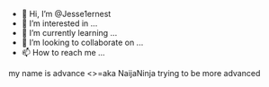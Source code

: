 - 👋 Hi, I’m @Jesse1ernest
- 👀 I’m interested in ...
- 🌱 I’m currently learning ...
- 💞️ I’m looking to collaborate on ...
- 📫 How to reach me ...

<!---
Jesse1ernest/Jesse1ernest is a ✨ special ✨ repository because its `README.md` (this file) appears on your GitHub profile.
You can click the Preview link to take a look at your changes.
--->my name is advance <>=aka NaijaNinja trying to be more advanced 

